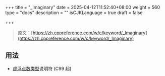 +++
title = "_Imaginary"
date = 2025-04-12T11:52:40+08:00
weight = 560
type = "docs"
description = ""
isCJKLanguage = true
draft = false

+++

> 原文：[https://zh.cppreference.com/w/c/keyword/_Imaginary](https://zh.cppreference.com/w/c/keyword/_Imaginary)

## 用法

- [虚浮点数类型](https://zh.cppreference.com/w/c/language/arithmetic_types#.E8.99.9A.E6.B5.AE.E7.82.B9.E6.95.B0.E7.B1.BB.E5.9E.8B)说明符 (C99 起)